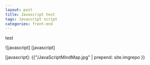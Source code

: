 ```yaml
---
layout: post
title: Javascript test
tags: Javascript script
categories: front-end
---
```


test

![javascript] [javascript]

[javascript]:  {{"/JavaScriptMindMap.jpg" | prepend: site.imgrepo }}